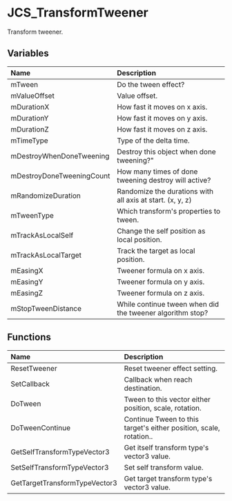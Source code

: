 # JCS_TransformTweener

Transform tweener.

## Variables

| Name                      | Description                                               |
|:--------------------------|:----------------------------------------------------------|
| mTween                    | Do the tween effect?                                      |
| mValueOffset              | Value offset.                                             |
| mDurationX                | How fast it moves on x axis.                              |
| mDurationY                | How fast it moves on y axis.                              |
| mDurationZ                | How fast it moves on z axis.                              |
| mTimeType                 | Type of the delta time.                                   |
| mDestroyWhenDoneTweening  | Destroy this object when done tweening?"                  |
| mDestroyDoneTweeningCount | How many times of done tweening destroy will active?      |
| mRandomizeDuration        | Randomize the durations with all axis at start. (x, y, z) |
| mTweenType                | Which transform's properties to tween.                    |
| mTrackAsLocalSelf         | Change the self position as local position.               |
| mTrackAsLocalTarget       | Track the target as local position.                       |
| mEasingX                  | Tweener formula on x axis.                                |
| mEasingY                  | Tweener formula on y axis.                                |
| mEasingZ                  | Tweener formula on z axis.                                |
| mStopTweenDistance        | While continue tween when did the tweener algorithm stop? |

## Functions

| Name                          | Description                                                        |
|:------------------------------|:-------------------------------------------------------------------|
| ResetTweener                  | Reset tweener effect setting.                                      |
| SetCallback                   | Callback when reach destination.                                   |
| DoTween                       | Tween to this vector either position, scale, rotation.             |
| DoTweenContinue               | Continue Tween to this target's either position, scale, rotation.. |
| GetSelfTransformTypeVector3   | Get itself transform type's vector3 value.                         |
| SetSelfTransformTypeVector3   | Set self transform value.                                          |
| GetTargetTransformTypeVector3 | Get target transform type's vector3 value.                         |
